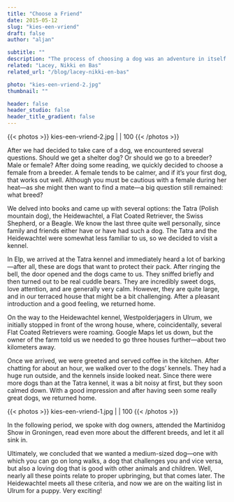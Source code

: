 ```yaml
---
title: "Choose a Friend"
date: 2015-05-12
slug: "kies-een-vriend"
draft: false
author: "aljan"

subtitle: ""
description: "The process of choosing a dog was an adventure in itself. From comparing breeds to visiting kennels, and eventually the choice fell on the Heidewachtel. Exciting times!"
related: "Lacey, Nikki en Bas"
related_url: "/blog/lacey-nikki-en-bas"

photo: "kies-een-vriend-2.jpg"
thumbnail: ""

header: false
header_studio: false
header_title_gradient: false
---
```


{{< photos >}}
kies-een-vriend-2.jpg |  | 100
{{< /photos >}}

After we had decided to take care of a dog, we encountered several questions. Should we get a shelter dog? Or should we go to a breeder? Male or female? After doing some reading, we quickly decided to choose a female from a breeder. A female tends to be calmer, and if it’s your first dog, that works out well. Although you must be cautious with a female during her heat—as she might then want to find a mate—a big question still remained: what breed?

We delved into books and came up with several options: the Tatra (Polish mountain dog), the Heidewachtel, a Flat Coated Retriever, the Swiss Shepherd, or a Beagle. We know the last three quite well personally, since family and friends either have or have had such a dog. The Tatra and the Heidewachtel were somewhat less familiar to us, so we decided to visit a kennel.

In Elp, we arrived at the Tatra kennel and immediately heard a lot of barking—after all, these are dogs that want to protect their pack. After ringing the bell, the door opened and the dogs came to us. They sniffed briefly and then turned out to be real cuddle bears. They are incredibly sweet dogs, love attention, and are generally very calm. However, they are quite large, and in our terraced house that might be a bit challenging. After a pleasant introduction and a good feeling, we returned home.

On the way to the Heidewachtel kennel, Westpolderjagers in Ulrum, we initially stopped in front of the wrong house, where, coincidentally, several Flat Coated Retrievers were roaming. Google Maps let us down, but the owner of the farm told us we needed to go three houses further—about two kilometers away.

Once we arrived, we were greeted and served coffee in the kitchen. After chatting for about an hour, we walked over to the dogs’ kennels. They had a huge run outside, and the kennels inside looked neat. Since there were more dogs than at the Tatra kennel, it was a bit noisy at first, but they soon calmed down. With a good impression and after having seen some really great dogs, we returned home.

{{< photos >}}
kies-een-vriend-1.jpg |  | 100
{{< /photos >}}

In the following period, we spoke with dog owners, attended the Martinidog Show in Groningen, read even more about the different breeds, and let it all sink in.

Ultimately, we concluded that we wanted a medium-sized dog—one with which you can go on long walks, a dog that challenges you and vice versa, but also a loving dog that is good with other animals and children. Well, nearly all these points relate to proper upbringing, but that comes later. The Heidewachtel meets all these criteria, and now we are on the waiting list in Ulrum for a puppy. Very exciting!
